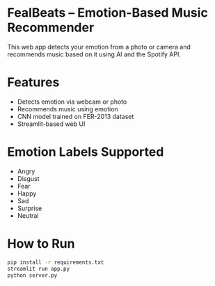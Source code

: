 # FealBeats – Emotion-Based Music Recommender

This web app detects your emotion from a photo or camera and recommends music based on it using AI and the Spotify API.

# Features
- Detects emotion via webcam or photo
- Recommends music using emotion
- CNN model trained on FER-2013 dataset
- Streamlit-based web UI

# Emotion Labels Supported
- Angry
- Disgust
- Fear
- Happy
- Sad
- Surprise
- Neutral

# How to Run

```bash
pip install -r requirements.txt
streamlit run app.py
python server.py
